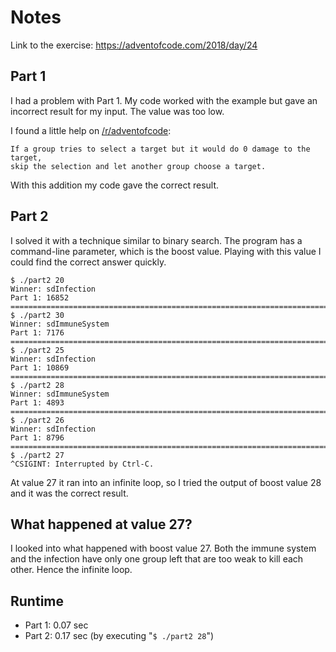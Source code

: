 Notes
=====

Link to the exercise: https://adventofcode.com/2018/day/24

Part 1
------

I had a problem with Part 1. My code worked with the example
but gave an incorrect result for my input. The value was too low.

I found a little help on [/r/adventofcode](https://old.reddit.com/r/adventofcode/comments/a93e27/day_24_part_1_wrong_answer_for_input/):

```
If a group tries to select a target but it would do 0 damage to the target,
skip the selection and let another group choose a target.
```

With this addition my code gave the correct result.

Part 2
------

I solved it with a technique similar to binary search. The program has a command-line
parameter, which is the boost value. Playing with this value I could find the correct
answer quickly.

```
$ ./part2 20
Winner: sdInfection
Part 1: 16852
==============================================================================
$ ./part2 30
Winner: sdImmuneSystem
Part 1: 7176
==============================================================================
$ ./part2 25
Winner: sdInfection
Part 1: 10869
==============================================================================
$ ./part2 28
Winner: sdImmuneSystem
Part 1: 4893
==============================================================================
$ ./part2 26
Winner: sdInfection
Part 1: 8796
==============================================================================
$ ./part2 27
^CSIGINT: Interrupted by Ctrl-C.
```

At value 27 it ran into an infinite loop, so I tried the output
of boost value 28 and it was the correct result.

What happened at value 27?
--------------------------

I looked into what happened with boost value 27. Both the immune system
and the infection have only one group left that are too weak to kill each other.
Hence the infinite loop.

Runtime
-------

* Part 1: 0.07 sec
* Part 2: 0.17 sec (by executing "`$ ./part2 28`")
